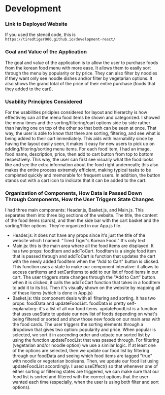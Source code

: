 # Development

### Link to Deployed Website
If you used the stencil code, this is `https://tiredtiger000.github.io/development-react/`

### Goal and Value of the Application
The goal and value of the application is to allow the user to purchase foods from the korean food menu with more ease. It allows them to easily sort through the menu by popularity or by price. They can also filter by noodles if they want only see noodle dishes and/or filter by vegetarian options. It also shows the grand total of the price of their entire purchase (foods that they added to the cart).

### Usability Principles Considered
For the usabilities priciples considered for layout and hierarchy is how effectivley can all the menu food items be shown and categorized. I showed the menu itmes and the sorting/filtering/cart options side by side rather than having one on top of the other so that both can be seen at once. That way, the user is able to know that there are sorting, filtering, and see what is being added to their cart immediately. This aids with learnability since by having the layout easily seen, it makes it easy for new users to pick up on adding/filtering/sorting menu items. For each food item, I had an image, food name, description, price, then add to cart button from top to bottom respectively. This way, the user can first see visually what the food looks like and see the extra information about the food right underneath; this also makes the entire process extremely efficient, making typical tasks to be completed quickly and memorable for frequent users. In addition, the button stands out with a cart icon to indicate that it can be added to the cart. 

### Organization of Components, How Data is Passed Down Through Components, How the User Triggers State Changes
I had three main components: Header.js, Basket.js, and Main.js. This separates them into three big sections of the website. The title, the content of the food items (cards), and then the side bar with the cart basket and the sorting/filter options. They're organized in our App.js file. 
- Header.js: it does not have any props since it's just the title of the website which I named: "Tired Tiger's Korean Food." It's only text
- Main.js: this is the main area where all the food items are displayed. It has two props: foodItem and addToCart. foodItem is a single food item that is passed through and addToCart is function that updates the cart with the newly added foodItem when the "Add to Cart" button is clicked. This function uses a state to make our component interative: it allows to access cartItems and setCartItems to add to our list of food items in our cart. The user triggers state changes through the "Add to Cart" button. when it is clicked, it calls the addToCart function that takes in a foodItem to add it to its list. Then it's visually shown on the website by mapping all of these items (which is done in App.js)
- Basket.js: this component deals with all filtering and sorting. It has two props: foodData and updateFoodList. foodData is pretty self-explanatory: it's a list of all our food items. updateFoodList is a function that uses useState to update our new list of foods depending on what's being filtered or sorted and show those new foods on our main area with the food cards. The user triggers the sorting elements through a dropdown that gives two option: popularity and price. When popular is selected, we sort it in ascending order and udpate our sorted list by using the function updateFoodList that was passed through. For filtering (vegetarian and/or noodle option) we use a similar logic. If at least one of the options are selected, then we update our food list by filtering through our foodData and seeing which food items are tagged "true" with noodle or vegetarian booleans. Then, we update our food list using updateFoodList accordingly. I used useEffect() so that whenever one of either sorting or filtering states are triggered, we can make sure that our food list is sorted and filtered with the correct options that the user wanted each time (especially, when the user is using both filter and sort options).

